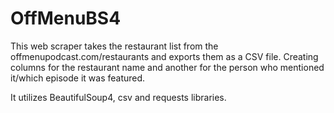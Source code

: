 # OffMenuBS4

This web scraper takes the restaurant list from the offmenupodcast.com/restaurants and exports them as a CSV file. Creating columns for the restaurant name and another for the person who mentioned it/which episode it was featured. 

It utilizes BeautifulSoup4, csv and requests libraries. 
